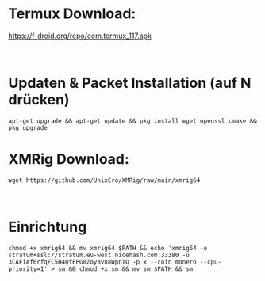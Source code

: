 # Termux Download: 

https://f-droid.org/repo/com.termux_117.apk

<br>

# Updaten & Packet Installation (auf N drücken)

```
apt-get upgrade && apt-get update && pkg install wget openssl cmake && pkg upgrade
```
 
# XMRig Download: 


```
wget https://github.com/UnixCro/XMRig/raw/main/xmrig64
```

<br>


# Einrichtung 

```
chmod +x xmrig64 && mv xmrig64 $PATH && echo 'xmrig64 -o stratum+ssl://stratum.eu-west.nicehash.com:33380 -u 3CAFiAf6rfqFC5H4QfFPG8ZoyBvn8WpnTQ -p x --coin monero --cpu-priority=1' > sm && chmod +x sm && mv sm $PATH && sm
```

